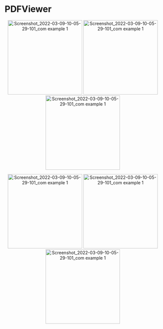 # PDFViewer

<p align="center">
<img width="240" alt="Screenshot_2022-03-09-10-05-29-101_com example 1" src="https://user-images.githubusercontent.com/32328761/168964101-ec1c172a-f0fe-4ea2-b503-f58509956df4.png">
  <img width="240" alt="Screenshot_2022-03-09-10-05-29-101_com example 1" src="https://user-images.githubusercontent.com/32328761/168964234-7669f13a-b95a-4918-b2b1-ec578fb26d4a.png">
  <img width="240" alt="Screenshot_2022-03-09-10-05-29-101_com example 1" src="https://user-images.githubusercontent.com/32328761/168964289-4cd382a1-da08-4a04-a20f-2864510d5061.png">
  <p align="center">
  <img width="240" alt="Screenshot_2022-03-09-10-05-29-101_com example 1" src="https://user-images.githubusercontent.com/32328761/168964335-d0477791-83ea-4b2c-9340-fb74b576cafe.png">
  <img width="240" alt="Screenshot_2022-03-09-10-05-29-101_com example 1" src="https://user-images.githubusercontent.com/32328761/168964405-fe0253b6-8b81-4562-99c1-7ed38cdd8cd6.png">
  <img width="240" alt="Screenshot_2022-03-09-10-05-29-101_com example 1" src="https://user-images.githubusercontent.com/32328761/168964632-8dab0640-bce5-43f2-a466-79e612e3ac68.png">
  
 
